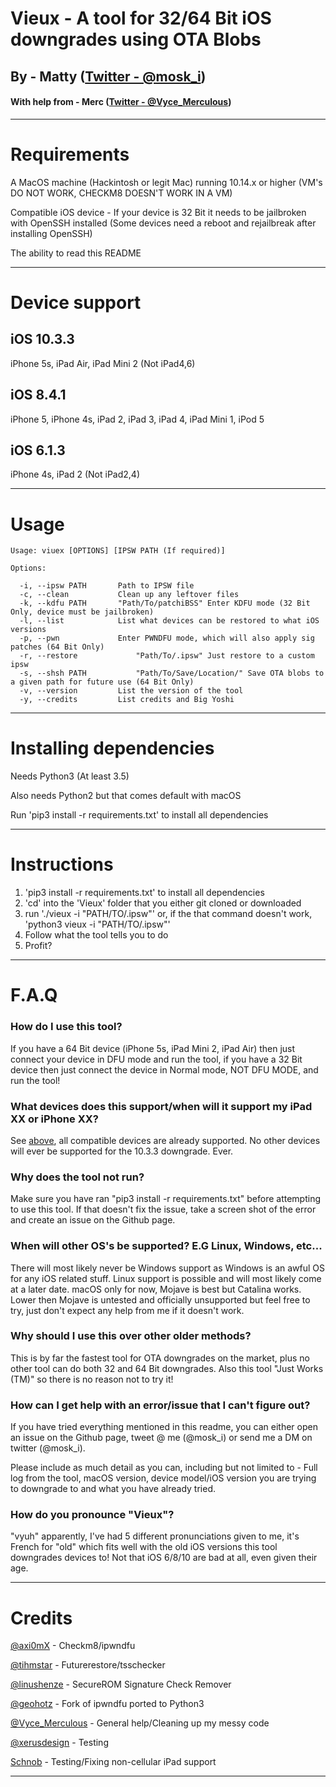 # Vieux - A tool for 32/64 Bit iOS downgrades using OTA Blobs

## By - Matty ([Twitter - @mosk_i](https://twitter.com/mosk_i))
#### With help from - Merc ([Twitter - @Vyce_Merculous](https://twitter.com/Vyce_Merculous))

-----------------
# Requirements 
A MacOS machine (Hackintosh or legit Mac) running 10.14.x or higher (VM's DO NOT WORK, CHECKM8 DOESN'T WORK IN A VM)

Compatible iOS device - If your device is 32 Bit it needs to be jailbroken with OpenSSH installed (Some devices need a reboot and rejailbreak after installing OpenSSH)

The ability to read this README

-----------------
# Device support

## iOS 10.3.3
iPhone 5s, iPad Air, iPad Mini 2 (Not iPad4,6)

## iOS 8.4.1
iPhone 5, iPhone 4s, iPad 2, iPad 3, iPad 4, iPad Mini 1, iPod 5 

## iOS 6.1.3
iPhone 4s, iPad 2 (Not iPad2,4)

-----------------

# Usage
```
Usage: viuex [OPTIONS] [IPSW PATH (If required)]

Options:

  -i, --ipsw PATH		Path to IPSW file
  -c, --clean			Clean up any leftover files
  -k, --kdfu PATH		"Path/To/patchiBSS" Enter KDFU mode (32 Bit Only, device must be jailbroken)
  -l, --list			List what devices can be restored to what iOS versions
  -p, --pwn		        Enter PWNDFU mode, which will also apply sig patches (64 Bit Only)
  -r, --restore		        "Path/To/.ipsw" Just restore to a custom ipsw
  -s, --shsh PATH	        "Path/To/Save/Location/" Save OTA blobs to a given path for future use (64 Bit Only)
  -v, --version			List the version of the tool
  -y, --credits			List credits and Big Yoshi

```



-----------------
# Installing dependencies

Needs Python3 (At least 3.5)

Also needs Python2 but that comes default with macOS

Run 'pip3 install -r requirements.txt' to install all dependencies

-----------------
# Instructions

1. 'pip3 install -r requirements.txt' to install all dependencies
2. 'cd' into the 'Vieux' folder that you either git cloned or downloaded
3. run './vieux -i "PATH/TO/.ipsw"' or, if the that command doesn't work, 'python3 vieux -i "PATH/TO/.ipsw"'
4. Follow what the tool tells you to do
5. Profit?
-----------------
# F.A.Q
### How do I use this tool?
If you have a 64 Bit device (iPhone 5s, iPad Mini 2, iPad Air) then just connect your device in DFU mode and run the tool, if you have a 32 Bit device then just connect the device in Normal mode, NOT DFU MODE, and run the tool!

### What devices does this support/when will it support my iPad XX or iPhone XX?
See [above](#current-device-support), all compatible devices are already supported. No other devices will ever be supported for the 10.3.3 downgrade. Ever.

### Why does the tool not run?
Make sure you have ran "pip3 install -r requirements.txt" before attempting to use this tool. If that doesn't fix the issue, take a screen shot of the error and create an issue on the Github page.

### When will other OS's be supported? E.G Linux, Windows, etc...
There will most likely never be Windows support as Windows is an awful OS for any iOS related stuff. Linux support is possible and will most likely come at a later date. macOS only for now, Mojave is best but Catalina works. Lower then Mojave is untested and officially unsupported but feel free to try, just don't expect any help from me if it doesn't work.

### Why should I use this over other older methods?
This is by far the fastest tool for OTA downgrades on the market, plus no other tool can do both 32 and 64 Bit downgrades. Also this tool "Just Works (TM)" so there is no reason not to try it!

### How can I get help with an error/issue that I can't figure out?
If you have tried everything mentioned in this readme, you can either open an issue on the Github page, tweet @ me (@mosk_i) or send me a DM on twitter (@mosk_i). 

Please include as much detail as you can, including but not limited to - Full log from the tool, macOS version, device model/iOS version you are trying to downgrade to and what you have already tried.

### How do you pronounce "Vieux"?
"vyuh" apparently, I've had 5 different pronunciations given to me, it's French for "old" which fits well with the old iOS versions this tool downgrades devices to! Not that iOS 6/8/10 are bad at all, even given their age.

-----------------
# Credits

[@axi0mX](https://twitter.com/axi0mX) - Checkm8/ipwndfu

[@tihmstar](https://twitter.com/tihmstar) - Futurerestore/tsschecker

[@linushenze](https://twitter.com/LinusHenze) - SecureROM Signature Check Remover

[@geohotz](https://twitter.com/realGeorgeHotz) - Fork of ipwndfu ported to Python3

[@Vyce_Merculous](https://twitter.com/Vyce_Merculous) - General help/Cleaning up my messy code

[@xerusdesign](https://twitter.com/xerusdesign) - Testing

[Schnob](https://github.com/Schnob) - Testing/Fixing non-cellular iPad support 

-----------------

